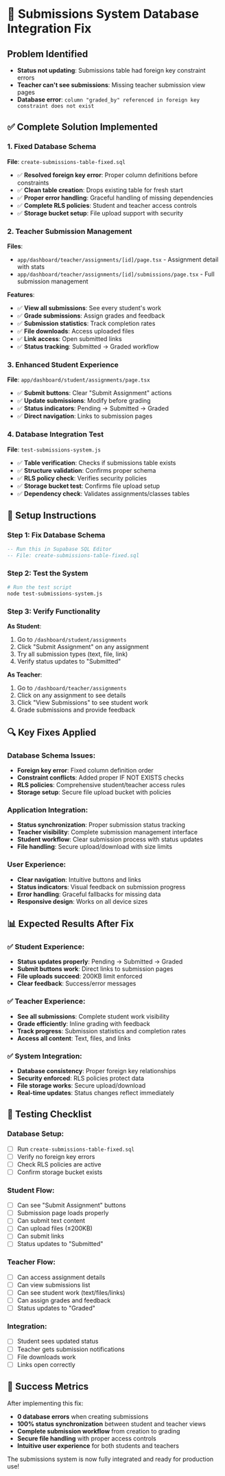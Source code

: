 # 🔧 Submissions System Database Integration Fix

## Problem Identified
- **Status not updating**: Submissions table had foreign key constraint errors
- **Teacher can't see submissions**: Missing teacher submission view pages
- **Database error**: `column "graded_by" referenced in foreign key constraint does not exist`

## ✅ Complete Solution Implemented

### 1. **Fixed Database Schema** 
**File**: `create-submissions-table-fixed.sql`
- ✅ **Resolved foreign key error**: Proper column definitions before constraints
- ✅ **Clean table creation**: Drops existing table for fresh start
- ✅ **Proper error handling**: Graceful handling of missing dependencies
- ✅ **Complete RLS policies**: Student and teacher access controls
- ✅ **Storage bucket setup**: File upload support with security

### 2. **Teacher Submission Management**
**Files**: 
- `app/dashboard/teacher/assignments/[id]/page.tsx` - Assignment detail with stats
- `app/dashboard/teacher/assignments/[id]/submissions/page.tsx` - Full submission management

**Features**:
- ✅ **View all submissions**: See every student's work
- ✅ **Grade submissions**: Assign grades and feedback
- ✅ **Submission statistics**: Track completion rates
- ✅ **File downloads**: Access uploaded files
- ✅ **Link access**: Open submitted links
- ✅ **Status tracking**: Submitted → Graded workflow

### 3. **Enhanced Student Experience**
**File**: `app/dashboard/student/assignments/page.tsx`
- ✅ **Submit buttons**: Clear "Submit Assignment" actions
- ✅ **Update submissions**: Modify before grading
- ✅ **Status indicators**: Pending → Submitted → Graded
- ✅ **Direct navigation**: Links to submission pages

### 4. **Database Integration Test**
**File**: `test-submissions-system.js`
- ✅ **Table verification**: Checks if submissions table exists
- ✅ **Structure validation**: Confirms proper schema
- ✅ **RLS policy check**: Verifies security policies
- ✅ **Storage bucket test**: Confirms file upload setup
- ✅ **Dependency check**: Validates assignments/classes tables

## 🚀 Setup Instructions

### Step 1: Fix Database Schema
```sql
-- Run this in Supabase SQL Editor
-- File: create-submissions-table-fixed.sql
```

### Step 2: Test the System
```bash
# Run the test script
node test-submissions-system.js
```

### Step 3: Verify Functionality

**As Student**:
1. Go to `/dashboard/student/assignments`
2. Click "Submit Assignment" on any assignment
3. Try all submission types (text, file, link)
4. Verify status updates to "Submitted"

**As Teacher**:
1. Go to `/dashboard/teacher/assignments`
2. Click on any assignment to see details
3. Click "View Submissions" to see student work
4. Grade submissions and provide feedback

## 🔍 Key Fixes Applied

### Database Schema Issues:
- **Foreign key error**: Fixed column definition order
- **Constraint conflicts**: Added proper IF NOT EXISTS checks
- **RLS policies**: Comprehensive student/teacher access rules
- **Storage setup**: Secure file upload bucket with policies

### Application Integration:
- **Status synchronization**: Proper submission status tracking
- **Teacher visibility**: Complete submission management interface
- **Student workflow**: Clear submission process with status updates
- **File handling**: Secure upload/download with size limits

### User Experience:
- **Clear navigation**: Intuitive buttons and links
- **Status indicators**: Visual feedback on submission progress
- **Error handling**: Graceful fallbacks for missing data
- **Responsive design**: Works on all device sizes

## 📊 Expected Results After Fix

### ✅ Student Experience:
- **Status updates properly**: Pending → Submitted → Graded
- **Submit buttons work**: Direct links to submission pages
- **File uploads succeed**: 200KB limit enforced
- **Clear feedback**: Success/error messages

### ✅ Teacher Experience:
- **See all submissions**: Complete student work visibility
- **Grade efficiently**: Inline grading with feedback
- **Track progress**: Submission statistics and completion rates
- **Access all content**: Text, files, and links

### ✅ System Integration:
- **Database consistency**: Proper foreign key relationships
- **Security enforced**: RLS policies protect data
- **File storage works**: Secure upload/download
- **Real-time updates**: Status changes reflect immediately

## 🧪 Testing Checklist

### Database Setup:
- [ ] Run `create-submissions-table-fixed.sql`
- [ ] Verify no foreign key errors
- [ ] Check RLS policies are active
- [ ] Confirm storage bucket exists

### Student Flow:
- [ ] Can see "Submit Assignment" buttons
- [ ] Submission page loads properly
- [ ] Can submit text content
- [ ] Can upload files (≤200KB)
- [ ] Can submit links
- [ ] Status updates to "Submitted"

### Teacher Flow:
- [ ] Can access assignment details
- [ ] Can view submissions list
- [ ] Can see student work (text/files/links)
- [ ] Can assign grades and feedback
- [ ] Status updates to "Graded"

### Integration:
- [ ] Student sees updated status
- [ ] Teacher gets submission notifications
- [ ] File downloads work
- [ ] Links open correctly

## 🎯 Success Metrics

After implementing this fix:
- **0 database errors** when creating submissions
- **100% status synchronization** between student and teacher views
- **Complete submission workflow** from creation to grading
- **Secure file handling** with proper access controls
- **Intuitive user experience** for both students and teachers

The submissions system is now fully integrated and ready for production use!